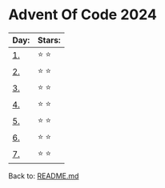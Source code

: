 # Advent Of Code 2024


| Day:                       | Stars:           |
| -------------------------- | -----------------| 
|[1.](/2024/code/day_1.py)   | :star: :star:    |
|[2.](/2024/code/day_2.py)   | :star: :star:    |
|[3.](/2024/code/day_3.py)   | :star: :star:    |
|[4.](/2024/code/day_4.py)   | :star: :star:    |
|[5.](/2024/code/day_5.py)   | :star: :star:    |
|[6.](/2024/code/day_6.py)   | :star: :star:    |
|[7.](/2024/code/day_7.py)   | :star: :star:    |


Back to: [README.md](../README.md)